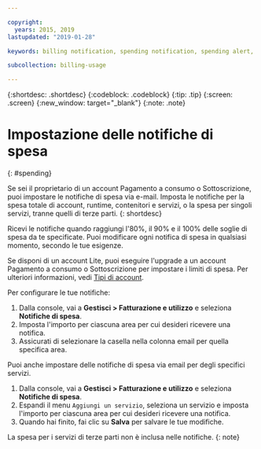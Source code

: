 ```yaml
---

copyright:
  years: 2015, 2019
lastupdated: "2019-01-28"

keywords: billing notification, spending notification, spending alert, cost threshold, spending threshold, alert, notification

subcollection: billing-usage

---
```


{:shortdesc: .shortdesc}
{:codeblock: .codeblock}
{:tip: .tip}
{:screen: .screen}
{:new_window: target="_blank"}
{:note: .note}

# Impostazione delle notifiche di spesa
{: #spending}

Se sei il proprietario di un account Pagamento a consumo o Sottoscrizione, puoi impostare le notifiche di spesa via e-mail. Imposta le notifiche per la spesa totale di account, runtime, contenitori e servizi, o la spesa per singoli servizi, tranne quelli di terze parti.
{: shortdesc}

Ricevi le notifiche quando raggiungi l'80%, il 90% e il 100% delle soglie di spesa da te specificate. Puoi modificare ogni notifica di spesa in qualsiasi momento, secondo le tue esigenze.

Se disponi di un account Lite, puoi eseguire l'upgrade a un account Pagamento a consumo o Sottoscrizione per impostare i limiti di spesa. Per ulteriori informazioni, vedi [Tipi di account](/docs/account?topic=account-accounts).

Per configurare le tue notifiche:

1. Dalla console, vai a **Gestisci > Fatturazione e utilizzo** e seleziona **Notifiche di spesa**.
2. Imposta l'importo per ciascuna area per cui desideri ricevere una notifica.
3. Assicurati di selezionare la casella nella colonna email per quella specifica area.

Puoi anche impostare delle notifiche di spesa via email per degli specifici servizi.

1. Dalla console, vai a **Gestisci > Fatturazione e utilizzo** e seleziona **Notifiche di spesa**.
2. Espandi il menu `Aggiungi un servizio`, seleziona un servizio e imposta l'importo per ciascuna area per cui desideri ricevere una notifica.
3. Quando hai finito, fai clic su **Salva** per salvare le tue modifiche.

La spesa per i servizi di terze parti non è inclusa nelle notifiche.
{: note}
